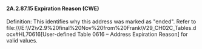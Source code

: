 #### 2A.2.87.15 Expiration Reason (CWE)

Definition: This identifies why this address was marked as "ended". Refer to file:///E:\V2\v2.9%20final%20Nov%20from%20Frank\V29_CH02C_Tables.docx#HL70616[User-defined Table 0616 – Address Expiration Reason] for valid values.
